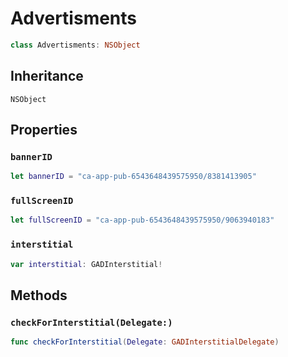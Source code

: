 # Advertisments

``` swift
class Advertisments: NSObject 
```

## Inheritance

`NSObject`

## Properties

### `bannerID`

``` swift
let bannerID = "ca-app-pub-6543648439575950/8381413905"
```

### `fullScreenID`

``` swift
let fullScreenID = "ca-app-pub-6543648439575950/9063940183"
```

### `interstitial`

``` swift
var interstitial: GADInterstitial!
```

## Methods

### `checkForInterstitial(Delegate:)`

``` swift
func checkForInterstitial(Delegate: GADInterstitialDelegate) 
```
